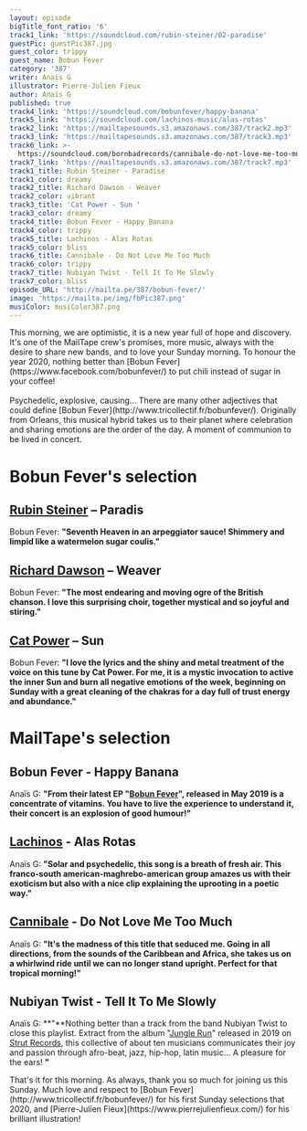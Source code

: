 ```yaml
---
layout: episode
bigTitle_font_ratio: '6'
track1_link: 'https://soundcloud.com/rubin-steiner/02-paradise'
guestPic: guestPic387.jpg
guest_color: trippy
guest_name: Bobun Fever
category: '387'
writer: Anaïs G
illustrator: Pierre-Julien Fieux
author: Anaïs G
published: true
track4_link: 'https://soundcloud.com/bobunfever/happy-banana'
track5_link: 'https://soundcloud.com/lachinos-music/alas-rotas'
track2_link: 'https://mailtapesounds.s3.amazonaws.com/387/track2.mp3'
track3_link: 'https://mailtapesounds.s3.amazonaws.com/387/track3.mp3'
track6_link: >-
  https://soundcloud.com/bornbadrecords/cannibale-do-not-love-me-too-much-from-not-easy-to-cook-lp-out-16th-november
track7_link: 'https://mailtapesounds.s3.amazonaws.com/387/track7.mp3'
track1_title: Rubin Steiner - Paradise
track1_color: dreamy
track2_title: Richard Dawson - Weaver
track2_color: vibrant
track3_title: 'Cat Power - Sun '
track3_color: dreamy
track4_title: Bobun Fever - Happy Banana
track4_color: trippy
track5_title: Lachinos - Alas Rotas
track5_color: bliss
track6_title: Cannibale - Do Not Love Me Too Much
track6_color: trippy
track7_title: Nubiyan Twist - Tell It To Me Slowly
track7_color: bliss
episode_URL: 'http://mailta.pe/387/bobun-fever/'
image: 'https://mailta.pe/img/fbPic387.png'
musiColor: musiColor387.png
---
```


<p id="introduction"> This morning, we are optimistic, it is a new year full of hope and discovery. It's one of the MailTape crew's promises, more music, always with the desire to share new bands, and to love your Sunday morning. To honour the year 2020, nothing better than [Bobun Fever](https://www.facebook.com/bobunfever/) to put chili instead of sugar in your coffee! 
<br><br>
Psychedelic, explosive, causing... There are many other adjectives that could define [Bobun Fever](http://www.tricollectif.fr/bobunfever/). Originally from Orleans, this musical hybrid takes us to their planet where celebration and sharing emotions are the order of the day. A moment of communion to be lived in concert. 
</p>


# Bobun Fever's selection


## [Rubin Steiner](https://www.facebook.com/rubinsteinerofficial) – Paradis
Bobun Fever: **"**Seventh Heaven in an arpeggiator sauce! Shimmery and limpid like a watermelon sugar coulis.**"**

## [Richard Dawson](http://richarddawson.net/) – Weaver
Bobun Fever: **"**The most endearing and moving ogre of the British chanson. I love this surprising choir, together mystical and so joyful and stiring.**"**

## [Cat Power](https://www.catpowermusic.com/) – Sun
Bobun Fever: **"**I love the lyrics and the shiny and metal treatment of the voice on this tune by Cat Power. For me, it is a mystic invocation to active the inner Sun and burn all negative emotions of the week, beginning on Sunday with a great cleaning of the chakras for a day full of trust energy and abundance.**"**


# MailTape's selection

## Bobun Fever - Happy Banana
Anaïs G: **"**From their latest EP "[Bobun Fever](https://bobunfever.bandcamp.com/)", released in May 2019 is a concentrate of vitamins. You have to live the experience to understand it, their concert is an explosion of good humour!**"**

## [Lachinos](https://www.facebook.com/LachinosMusic/) - Alas Rotas
Anaïs G: **"**Solar and psychedelic, this song is a breath of fresh air. This franco-south american-maghrebo-american group amazes us with their exoticism but also with a nice clip explaining the uprooting in a poetic way.**"**

## [Cannibale](https://cannibale.bandcamp.com/album/not-easy-to-cook) - Do Not Love Me Too Much
Anaïs G: **"**It's the madness of this title that seduced me. Going in all directions, from the sounds of the Caribbean and Africa, she takes us on a whirlwind ride until we can no longer stand upright. Perfect for that tropical morning!**"**

## Nubiyan Twist - Tell It To Me Slowly
Anaïs G: **"**Nothing better than a track from the band Nubiyan Twist to close this playlist. Extract from the album "[Jungle Run](https://nubiyantwist.bandcamp.com/album/jungle-run)" released in 2019 on [Strut Records](http://www.strut-records.com/), this collective of about ten musicians communicates their joy and passion through afro-beat, jazz, hip-hop, latin music... A pleasure for the ears! **"**


<p id="outroduction">That's it for this morning. As always, thank you so much for joining us this Sunday. Much love and respect to [Bobun Fever](http://www.tricollectif.fr/bobunfever/) for his first Sunday selections that 2020, and [Pierre-Julien Fieux](https://www.pierrejulienfieux.com/) for his brilliant illustration!</p>
